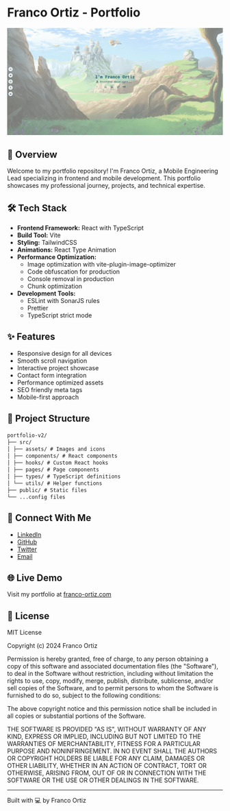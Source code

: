 # Franco Ortiz - Portfolio

![Portfolio Preview](src/assets/thumbnail.png)

## 🚀 Overview

Welcome to my portfolio repository! I'm Franco Ortiz, a Mobile Engineering Lead specializing in frontend and mobile development. This portfolio showcases my professional journey, projects, and technical expertise.

## 🛠 Tech Stack

- **Frontend Framework:** React with TypeScript
- **Build Tool:** Vite
- **Styling:** TailwindCSS
- **Animations:** React Type Animation
- **Performance Optimization:**
  - Image optimization with vite-plugin-image-optimizer
  - Code obfuscation for production
  - Console removal in production
  - Chunk optimization
- **Development Tools:**
  - ESLint with SonarJS rules
  - Prettier
  - TypeScript strict mode

## ✨ Features

- Responsive design for all devices
- Smooth scroll navigation
- Interactive project showcase
- Contact form integration
- Performance optimized assets
- SEO friendly meta tags
- Mobile-first approach

## 📁 Project Structure

```
portfolio-v2/
├── src/
│ ├── assets/ # Images and icons
│ ├── components/ # React components
│ ├── hooks/ # Custom React hooks
│ ├── pages/ # Page components
│ ├── types/ # TypeScript definitions
│ └── utils/ # Helper functions
├── public/ # Static files
└── ...config files
```

## 🔗 Connect With Me

- [LinkedIn](https://www.linkedin.com/in/franco-david-ortiz/)
- [GitHub](https://github.com/Pakvothe)
- [Twitter](https://twitter.com/fortiz_dev)
- [Email](mailto:fr.dv.ortiz@gmail.com)

## 🌐 Live Demo

Visit my portfolio at [franco-ortiz.com](https://franco-ortiz.com/)

## 📄 License

MIT License

Copyright (c) 2024 Franco Ortiz

Permission is hereby granted, free of charge, to any person obtaining a copy
of this software and associated documentation files (the "Software"), to deal
in the Software without restriction, including without limitation the rights
to use, copy, modify, merge, publish, distribute, sublicense, and/or sell
copies of the Software, and to permit persons to whom the Software is
furnished to do so, subject to the following conditions:

The above copyright notice and this permission notice shall be included in all
copies or substantial portions of the Software.

THE SOFTWARE IS PROVIDED "AS IS", WITHOUT WARRANTY OF ANY KIND, EXPRESS OR
IMPLIED, INCLUDING BUT NOT LIMITED TO THE WARRANTIES OF MERCHANTABILITY,
FITNESS FOR A PARTICULAR PURPOSE AND NONINFRINGEMENT. IN NO EVENT SHALL THE
AUTHORS OR COPYRIGHT HOLDERS BE LIABLE FOR ANY CLAIM, DAMAGES OR OTHER
LIABILITY, WHETHER IN AN ACTION OF CONTRACT, TORT OR OTHERWISE, ARISING FROM,
OUT OF OR IN CONNECTION WITH THE SOFTWARE OR THE USE OR OTHER DEALINGS IN THE
SOFTWARE.

---

Built with 💻 by Franco Ortiz
